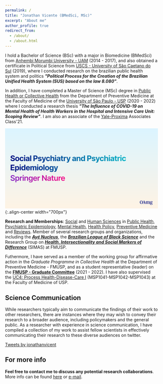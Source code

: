 ```yaml
---
permalink: /
title: "Jonathan Vicente (BMedSci, MSc)"
excerpt: "About me"
author_profile: true
redirect_from: 
  - /about/
  - /about.html
---
```





I hold a Bachelor of Science (BSc) with a major in Biomedicine (BMedSci) from [Anhembi Morumbi University - UAM](http://https://en.wikipedia.org/wiki/Anhembi_Morumbi_University) (2014 - 2017), and also obtained a certificate in Political Science from [USCS - University of São Caetano do Sul](https://en.wikipedia.org/wiki/Municipal_University_of_S%C3%A3o_Caetano_do_Sul) (2019), where I conducted research on the brazilian public health system and politics ***"Political Process for the Creation of the Brazilian Unified Health System (SUS) based on the law 8.080"***. 

In addition, I have completed a Master of Science (MSc) degree in [Public Health or Collective Health](https://sites.usp.br/saudecoletivafmusp/) from the Department of Preventive Medicine at the Faculty of Medicine of the [University of São Paulo - USP](https://en.wikipedia.org/wiki/University_of_S%C3%A3o_Paulo) (2020 - 2022) where I conducted a research thesis ***"The Influence of COVID-19 on Mental Health of Health Workers in the Hospital and Intensive Care Unit: Scoping Review"***. I am also an associate of the [Yale-Proxima](https://www.iniciativa-proxima.org/) Associates Class'21.

![Illustration of combining vision and language modalities](/images/capa_2.png){:.align-center width="700px"}

**Research and Memberships**: [Social](https://en.wikipedia.org/wiki/Social_science) and [Human Sciences](https://en.wikipedia.org/wiki/Human_science) in [Public Health](https://en.wikipedia.org/wiki/Public_health), [Psychiatric Epidemiology](https://en.wikipedia.org/wiki/Psychiatric_epidemiology), [Mental Health](https://en.wikipedia.org/wiki/Mental_health), [Health Policy](https://en.wikipedia.org/wiki/Health_policy), [Preventive Medicine](https://en.wikipedia.org/wiki/Preventive_healthcare) and [Reviews](https://en.wikipedia.org/wiki/Systematic_review). Member of several research groups and organizations, including the [***Ayé Nucleus***](https://www.instagram.com/nucleoaye/), the [***Brazilian League of Black Science***](https://www.instagram.com/lcpbrasileira/) and the Research Group on [***Health, Intersectionality and Social Markers of Difference***](https://sites.usp.br/simas/) (SIMAS) at FMUSP. 


Futhermore, I have served as a member of the working group for affirmative action in the *Graduate Programme in Collective Health* at the Department of Preventive Medicine - FMUSP, and as a student representative (leader) on the [**FMUSP - Graduate Committee**](https://www.fm.usp.br/posgrad/portal/comissao-de-pos-graduacao) (2021 - 2022). I have also supervised the [UC4: Process Health-Disease-Care I](https://uspdigital.usp.br/jupiterweb/obterDisciplina?nomdis=&sgldis=MSP1041) (MSP1041-MSP1042-MSP1043) at the Faculty of Medicine of USP.

Science Communication
-----
While researchers typically aim to communicate the findings of their work to other researchers, there are instances where they may wish to convey their research to a broader audience, including policymakers and the general public. As a researcher with experience in science communication, I have compiled a collection of my work to assist fellow scientists in effectively communicating their research to these diverse audiences on twitter. 

<a class="twitter-timeline" data-height="500" data-theme="light" href="https://twitter.com/jonathanvicent?ref_src=twsrc%5Etfw">Tweets by jonathanvicent</a> <script async src="https://platform.twitter.com/widgets.js" charset="utf-8"></script>


For more info
------
**Feel free to contact me to discuss any potential research collaborations**. More info can be found [here](https://jonvicente.github.io/files/CV_Jonathan-Vicente.pdf) or [e-mail](mailto:jonathanvice@gmail.com). 

